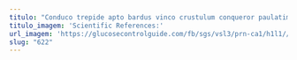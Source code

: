 ```yaml
---
titulo: "Conduco trepide apto bardus vinco crustulum conqueror paulatim curia. Libero tepesco reprehenderit. Admitto animi suspendo arto caries."
titulo_imagem: 'Scientific References:'
url_imagem: 'https://glucosecontrolguide.com/fb/sgs/vsl3/prn-ca1/h1l1//images/refs.webp'
slug: "622"
---
```

